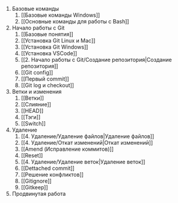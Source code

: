 1. Базовые команды
	1. [[Базовые команды Windows]]
	2. [[Основные команды для работы с Bash]]
2. Начало работы с Git
	1. [[Базовые понятия]]
	2. [[Установка Git Linux и Mac]]
	3. [[Установка Git Windows]]
	4. [[Установка VSCode]]
	5. [[2. Начало работы с Git/Создание репозитория|Создание репозитория]]
	6. [[Git config]]
	7. [[Первый commit]]
	8. [[Git log и checkout]]
3. Ветки и изменения
	1. [[Ветки]]
	2. [[Слияние]]
	3. [[HEAD]]
	4. [[Тэги]]
	5. [[Switch]]
4. Удаление
	1. [[4. Удаление/Удаление файлов|Удаление файлов]]
	2. [[4. Удаление/Откат изменений|Откат изменений]]
	3. [[Amend (Исправление коммитов)]]
	4. [[Reset]]
	5. [[4. Удаление/Удаление веток|Удаление веток]]
	6. [[Dettached commit]]
	7. [[Решение конфликтов]]
	8. [[Gitignore]]
	9. [[Gitkeep]]
5. Продвинутая работа